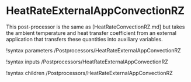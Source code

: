 # HeatRateExternalAppConvectionRZ

This post-processor is the same as [HeatRateConvectionRZ.md] but takes the
ambient temperature and heat transfer coefficient from an external application
that transfers these quantities into auxiliary variables.

!syntax parameters /Postprocessors/HeatRateExternalAppConvectionRZ

!syntax inputs /Postprocessors/HeatRateExternalAppConvectionRZ

!syntax children /Postprocessors/HeatRateExternalAppConvectionRZ
